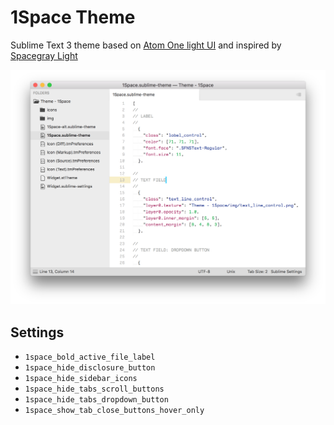 # 1Space Theme
Sublime Text 3 theme based on [Atom One light UI](https://github.com/atom/one-light-ui) and inspired by [Spacegray Light](https://github.com/kkga/spacegray)

![Screenshot](https://raw.githubusercontent.com/dangh/sublime-1space/master/screenshots/2016-08-13.png)

## Settings
- `1space_bold_active_file_label`
- `1space_hide_disclosure_button`
- `1space_hide_sidebar_icons`
- `1space_hide_tabs_scroll_buttons`
- `1space_hide_tabs_dropdown_button`
- `1space_show_tab_close_buttons_hover_only`
